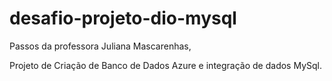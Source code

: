 # desafio-projeto-dio-mysql


Passos da professora Juliana Mascarenhas,

Projeto de Criação de Banco de Dados Azure e integração de dados MySql.
